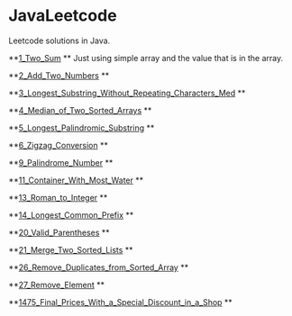 # JavaLeetcode
Leetcode solutions in Java.

**[1_Two_Sum](https://github.com/masonpham16/JavaLeetcode/blob/main/1_Two_Sum.java)  **
Just using simple array and the value that is in the array.



**[2_Add_Two_Numbers](https://github.com/masonpham16/JavaLeetcode/blob/main/2_Add_Two_Numbers.java)  **


**[3_Longest_Substring_Without_Repeating_Characters_Med](https://github.com/masonpham16/JavaLeetcode/blob/main/3_Longest_Substring_Without_Repeating_Characters_Med.java)  **


**[4_Median_of_Two_Sorted_Arrays](https://github.com/masonpham16/JavaLeetcode/blob/main/4_Median_of_Two_Sorted_Arrays.java)  **


**[5_Longest_Palindromic_Substring](https://github.com/masonpham16/JavaLeetcode/blob/main/5_Longest_Palindromic_Substring.java)  **


**[6_Zigzag_Conversion](https://github.com/masonpham16/JavaLeetcode/blob/main/6_Zigzag_Conversion.java)  **


**[9_Palindrome_Number](https://github.com/masonpham16/JavaLeetcode/blob/main/9_Palindrome_Number.java)  **


**[11_Container_With_Most_Water](https://github.com/masonpham16/JavaLeetcode/blob/main/11_Container_With_Most_Water.java)  **


**[13_Roman_to_Integer](https://github.com/masonpham16/JavaLeetcode/blob/main/13_Roman_to_Integer.java)  **


**[14_Longest_Common_Prefix](https://github.com/masonpham16/JavaLeetcode/blob/main/14_Longest_Common_Prefix.java)  **


**[20_Valid_Parentheses](https://github.com/masonpham16/JavaLeetcode/blob/main/20_Valid_Parentheses.java)  **


**[21_Merge_Two_Sorted_Lists](https://github.com/masonpham16/JavaLeetcode/blob/main/21_Merge_Two_Sorted_Lists.java)  **


**[26_Remove_Duplicates_from_Sorted_Array](https://github.com/masonpham16/JavaLeetcode/blob/main/26_Remove_Duplicates_from_Sorted_Array.java)  **


**[27_Remove_Element](https://github.com/masonpham16/JavaLeetcode/blob/main/27_Remove_Element.java)  **


**[1475_Final_Prices_With_a_Special_Discount_in_a_Shop](https://github.com/masonpham16/JavaLeetcode/blob/main/1475_Final_Prices_With_a_Special_Discount_in_a_Shop.java)  **
